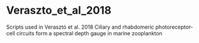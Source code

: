 # Veraszto_et_al_2018
Scripts used in Verasztó et al. 2018 Ciliary and rhabdomeric photoreceptor-cell circuits form a spectral depth gauge in marine zooplankton
